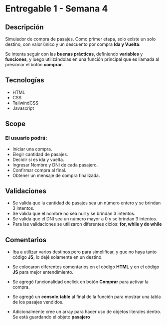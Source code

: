 # Entregable 1 - Semana 4

## Descripción
Simulador de compra de pasajes. Como primer etapa, solo existe un solo destino, con valor único y un descuento por compra **Ida y Vuelta**.

Se intenta seguir con las **buenas prácticas**, definiendo **variables** y **funciones**, y luego utilizándolas en una función principal que es llamada al presionar el botón **comprar**.

## Tecnologías

- HTML
- CSS
- TailwindCSS
- Javascript

## Scope

### El usuario podrá: 

- Iniciar una compra.
- Elegir cantidad de pasajes.
- Decidir si es ida y vuelta.
- Ingresar Nombre y DNI de cada pasajero.
- Confirmar compra al final.
- Obtener un mensaje de compra finalizada.

## Validaciones

- Se valida que la cantidad de pasajes sea un número entero y se brindan 3 intentos.
- Se valida que el nombre no sea null y se brindan 3 intentos.
- Se valida que el DNI sea un número mayor a 0 y se brindan 3 intentos.
- Para las validaciones se utilizaron diferentes ciclos: **for, while y do while**



## Comentarios

- Iba a utilizar varios destinos pero para simplificar, y que no haya tanto código **JS**, lo dejé solamente en un destino.

- Se colocaron diferentes comentarios en el código **HTML** y en el código **JS** para mejor entendimiento.

- Se agregó funcionalidad onclick en botón **Comprar** para activar la compra.

- Se agregó un **console.table** al final de la función para mostrar una tabla de los pasajes vendidos.

- Adicionalmente cree un array para hacer uso de objetos literales dentro. Se está guardando el objeto **pasajero**

##